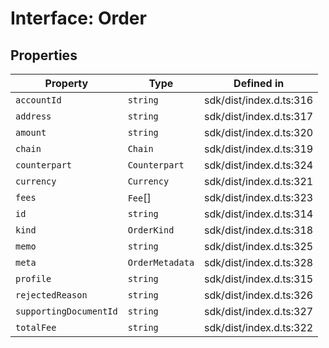 # Interface: Order

## Properties

| Property | Type | Defined in |
| ------ | ------ | ------ |
| `accountId` | `string` | sdk/dist/index.d.ts:316 |
| `address` | `string` | sdk/dist/index.d.ts:317 |
| `amount` | `string` | sdk/dist/index.d.ts:320 |
| `chain` | `Chain` | sdk/dist/index.d.ts:319 |
| `counterpart` | `Counterpart` | sdk/dist/index.d.ts:324 |
| `currency` | `Currency` | sdk/dist/index.d.ts:321 |
| `fees` | `Fee`[] | sdk/dist/index.d.ts:323 |
| `id` | `string` | sdk/dist/index.d.ts:314 |
| `kind` | `OrderKind` | sdk/dist/index.d.ts:318 |
| `memo` | `string` | sdk/dist/index.d.ts:325 |
| `meta` | `OrderMetadata` | sdk/dist/index.d.ts:328 |
| `profile` | `string` | sdk/dist/index.d.ts:315 |
| `rejectedReason` | `string` | sdk/dist/index.d.ts:326 |
| `supportingDocumentId` | `string` | sdk/dist/index.d.ts:327 |
| `totalFee` | `string` | sdk/dist/index.d.ts:322 |
